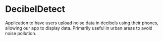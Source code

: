 # DecibelDetect
Application to have users upload noise data in decibels using their phones, allowing our app to display data. Primarily useful in urban areas to avoid noise pollution.
